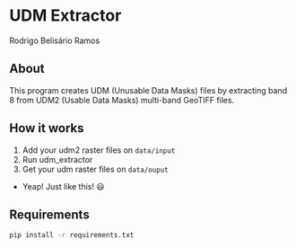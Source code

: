 # UDM Extractor
Rodrigo Belisário Ramos

## About
This program creates UDM (Unusable Data Masks) files by extracting band 8 from UDM2 (Usable Data Masks) multi-band GeoTIFF files.

## How it works
1. Add your udm2 raster files on `data/input`
2. Run udm_extractor
3. Get your udm raster files on `data/ouput`
- Yeap! Just like this! :smiley:

## Requirements
```sh
pip install -r requirements.txt
```